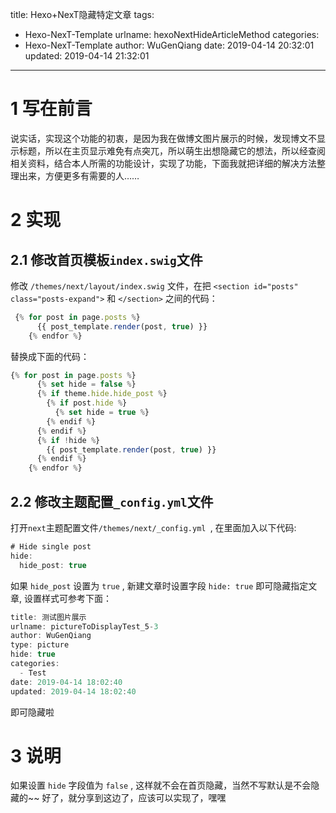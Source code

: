 title: Hexo+NexT隐藏特定文章
tags:
  - Hexo-NexT-Template
urlname: hexoNextHideArticleMethod
categories:
  - Hexo-NexT-Template
author: WuGenQiang
date: 2019-04-14 20:32:01
updated: 2019-04-14 21:32:01
---
# 1 写在前言
说实话，实现这个功能的初衷，是因为我在做博文图片展示的时候，发现博文不显示标题，所以在主页显示难免有点突兀，所以萌生出想隐藏它的想法，所以经查阅相关资料，结合本人所需的功能设计，实现了功能，下面我就把详细的解决方法整理出来，方便更多有需要的人……

<!--more-->

# 2 实现
## 2.1 修改首页模板`index.swig`文件
修改 `/themes/next/layout/index.swig` 文件，在把 `<section id="posts" class="posts-expand">` 和 `</section>` 之间的代码：
```js
 {% for post in page.posts %}
      {{ post_template.render(post, true) }}
    {% endfor %}
 ```
替换成下面的代码：
```js
{% for post in page.posts %}
      {% set hide = false %}
      {% if theme.hide.hide_post %}
        {% if post.hide %}
          {% set hide = true %}
        {% endif %}
      {% endif %}
      {% if !hide %}
        {{ post_template.render(post, true) }}
      {% endif %}
    {% endfor %}
```
## 2.2 修改主题配置`_config.yml`文件
打开`next`主题配置文件`/themes/next/_config.yml `, 在里面加入以下代码:
```js
# Hide single post
hide:
  hide_post: true
```
如果 `hide_post` 设置为 `true` , 新建文章时设置字段 `hide: true` 即可隐藏指定文章, 设置样式可参考下面：
```js
title: 测试图片展示
urlname: pictureToDisplayTest_5-3
author: WuGenQiang
type: picture
hide: true
categories:
  - Test
date: 2019-04-14 18:02:40
updated: 2019-04-14 18:02:40
```
即可隐藏啦
# 3 说明
如果设置 `hide` 字段值为 `false` , 这样就不会在首页隐藏，当然不写默认是不会隐藏的~~ 好了，就分享到这边了，应该可以实现了，嘿嘿